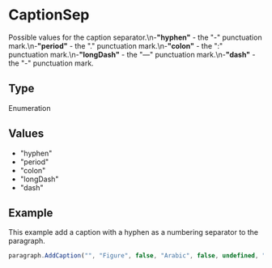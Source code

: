 # CaptionSep

Possible values for the caption separator.\n-**"hyphen"** - the "-" punctuation mark.\n-**"period"** - the "." punctuation mark.\n-**"colon"** - the ":" punctuation mark.\n-**"longDash"** - the "—" punctuation mark.\n-**"dash"** - the "-" punctuation mark.

## Type

Enumeration

## Values

- "hyphen"
- "period"
- "colon"
- "longDash"
- "dash"


## Example

This example add a caption with a hyphen as a numbering separator to the paragraph.

```javascript editor-pptx
paragraph.AddCaption("", "Figure", false, "Arabic", false, undefined, "hyphen");
```
